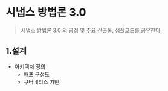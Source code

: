 # 시냅스 방법론 3.0
> 시냅스 방법론 3.0 의 공정 및 주요 산출물, 샘플코드를 공유한다.

## 1.설계
    
- 아키텍처 정의 
  - 배포 구성도 
  - 쿠버네티스 기반
 